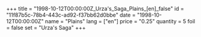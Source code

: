 +++
title = "1998-10-12T00:00:00Z_Urza's_Saga_Plains_[en]_false"
id = "11f87b5c-78b4-443c-ad92-f37bb62d0bbe"
date = "1998-10-12T00:00:00Z"
name = "Plains"
lang = ["en"]
price = "0.25"
quantity = 5
foil = false
set = "Urza's Saga"
+++
